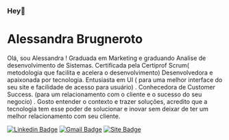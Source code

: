 ### Hey👋

# Alessandra Brugneroto

Olá, sou Alessandra ! Graduada em Marketing e graduando Analise de desenvolvimento de Sistemas. Certificada pela Certiprof Scrum( metodologia que facilita e acelera o desenvolvimento) Desenvolvedora e apaixonada por tecnologia. Entusiasta em UI ( para uma melhor interface do seu site e facilidade de acesso para usuário) . Conhecedora de Customer Success. (para um relacionamento com o cliente e o sucesso do seu negocio) . Gosto entender o contexto e trazer soluções, acredito que a tecnologia tem esse poder de solucionar e inovar sem deixar de ter um melhor relacionamento com seu cliente.



[![Linkedin Badge](https://img.shields.io/badge/-Alessandra%20Brugneroto-6633cc?style=flat-square&logo=Linkedin&logoColor=white&link=https://www.linkedin.com/in/diego-schell-fernandes/)](https://www.linkedin.com/in/alessandra-brugneroto-5b197082/) 
[![Gmail Badge](https://img.shields.io/badge/-brugneroto.alessandra@gmail.com-6633cc?style=flat-red&logo=Gmail&logoColor=white&link=mailto:brugneroto.alessandra@gmail.com)](mailto:brugneroto.alessandra@gmail.com)
[![Site Badge](https://https://img.shields.io/badge/luzsites.com//LUZSITES-6633cc?style=flat-square&labelColor=6633cc&logo=twitter&logoColor=white&link=https://https://luzsites.com/)](https://https://luzsites.com/) 
